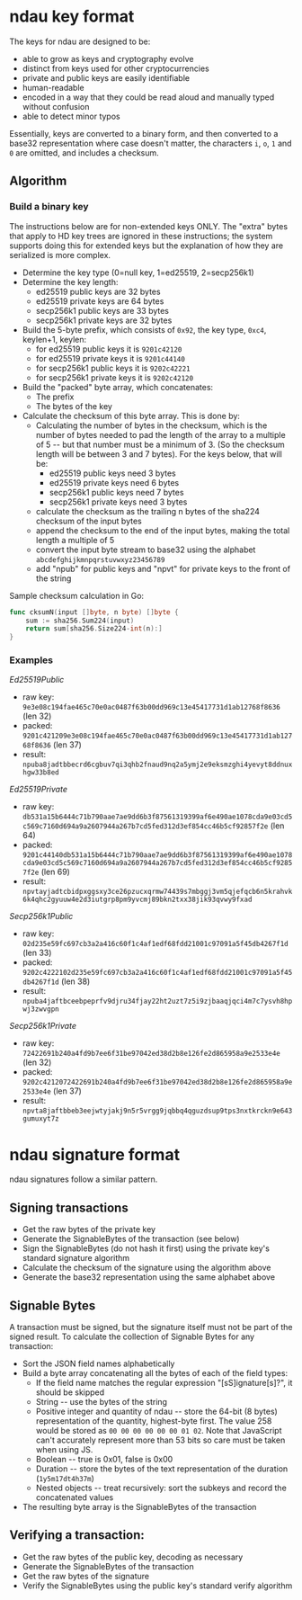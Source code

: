# ndau key format

The keys for ndau are designed to be:
* able to grow as keys and cryptography evolve
* distinct from keys used for other cryptocurrencies
* private and public keys are easily identifiable
* human-readable
* encoded in a way that they could be read aloud and manually typed without confusion
* able to detect minor typos

Essentially, keys are converted to a binary form, and then converted to a base32 representation where case doesn't matter, the characters `i`, `o`, `1` and `0` are omitted, and includes a checksum.


## Algorithm

### Build a binary key

The instructions below are for non-extended keys ONLY. The "extra" bytes that apply to HD key trees are ignored in these instructions; the system supports doing this for extended keys but the explanation of how they are serialized is more complex.

* Determine the key type (0=null key, 1=ed25519, 2=secp256k1)
* Determine the key length:
    * ed25519 public keys are 32 bytes
    * ed25519 private keys are 64 bytes
    * secp256k1 public keys are 33 bytes
    * secp256k1 private keys are 32 bytes
* Build the 5-byte prefix, which consists of `0x92`, the key type, `0xc4`, keylen+1, keylen:
    * for ed25519 public keys it is `9201c42120`
    * for ed25519 private keys it is `9201c44140`
    * for secp256k1 public keys it is `9202c42221`
    * for secp256k1 private keys it is `9202c42120`
* Build the "packed" byte array, which concatenates:
    * The prefix
    * The bytes of the key
* Calculate the checksum of this byte array. This is done by:
    * Calculating the number of bytes in the checksum, which is the number of bytes needed to pad the length of the array to a multiple of 5 -- but that number must be a minimum of 3. (So the checksum length will be between 3 and 7 bytes). For the keys below, that will be:
        * ed25519 public keys need 3 bytes
        * ed25519 private keys need 6 bytes
        * secp256k1 public keys need 7 bytes
        * secp256k1 private keys need 3 bytes
    * calculate the checksum as the trailing n bytes of the sha224 checksum of the input bytes
    * append the checksum to the end of the input bytes, making the total length a multiple of 5
    * convert the input byte stream to base32 using the alphabet `abcdefghijkmnpqrstuvwxyz23456789`
    * add "npub" for public keys and "npvt" for private keys to the front of the string

Sample checksum calculation in Go:

```go
func cksumN(input []byte, n byte) []byte {
	sum := sha256.Sum224(input)
	return sum[sha256.Size224-int(n):]
}
```



### Examples

*Ed25519Public*
* raw key: `9e3e08c194fae465c70e0ac0487f63b00dd969c13e45417731d1ab12768f8636` (len 32)
*  packed: `9201c421209e3e08c194fae465c70e0ac0487f63b00dd969c13e45417731d1ab12768f8636` (len 37)
*  result: `npuba8jadtbbecrd6cgbuv7qi3qhb2fnaud9nq2a5ymj2e9eksmzghi4yevyt8ddnuxhgw33b8ed`

*Ed25519Private*
* raw key: `db531a15b6444c71b790aae7ae9dd6b3f87561319399af6e490ae1078cda9e03cd5c569c7160d694a9a2607944a267b7cd5fed312d3ef854cc46b5cf92857f2e` (len 64)
* packed: `9201c44140db531a15b6444c71b790aae7ae9dd6b3f87561319399af6e490ae1078cda9e03cd5c569c7160d694a9a2607944a267b7cd5fed312d3ef854cc46b5cf92857f2e` (len 69)
* result: `npvtayjadtcbidpxggsxy3ce26pzucxqrmw74439s7mbggj3vm5qjefqcb6n5krahvk6k4qhc2gyuuw4e2d3iutgrp8pm9yvcmj89bkn2txx38jik93qvwy9fxad`

*Secp256k1Public*
* raw key: `02d235e59fc697cb3a2a416c60f1c4af1edf68fdd21001c97091a5f45db4267f1d` (len 33)
* packed: `9202c4222102d235e59fc697cb3a2a416c60f1c4af1edf68fdd21001c97091a5f45db4267f1d` (len 38)
* result: `npuba4jaftbceebpeprfv9djru34fjay22ht2uzt7z5i9zjbaaqjqci4m7c7ysvh8hpwj3zwvgpn`

*Secp256k1Private*
* raw key: `72422691b240a4fd9b7ee6f31be97042ed38d2b8e126fe2d865958a9e2533e4e` (len 32)
* packed: `9202c4212072422691b240a4fd9b7ee6f31be97042ed38d2b8e126fe2d865958a9e2533e4e` (len 37)
* result: `npvta8jaftbbeb3eejwtyjakj9n5r5vrgg9jqbbq4qguzdsup9tps3nxtkrckn9e643gumuxyt7z`


# ndau signature format

ndau signatures follow a similar pattern.

## Signing transactions

* Get the raw bytes of the private key
* Generate the SignableBytes of the transaction (see below)
* Sign the SignableBytes (do not hash it first) using the private key's standard signature algorithm
* Calculate the checksum of the signature using the algorithm above
* Generate the base32 representation using the same alphabet above

## Signable Bytes

A transaction must be signed, but the signature itself must not be part of the signed result. To calculate the collection of Signable Bytes for any transaction:

* Sort the JSON field names alphabetically
* Build a byte array concatenating all the bytes of each of the field types:
    * If the field name matches the regular expression "[sS]ignature[s]?", it should be skipped
    * String -- use the bytes of the string
    * Positive integer and quantity of ndau -- store the 64-bit (8 bytes) representation of the quantity, highest-byte first. The value 258 would be stored as `00 00 00 00 00 00 01 02`. Note that JavaScript can't accurately represent more than 53 bits so care must be taken when using JS.
    * Boolean -- true is 0x01, false is 0x00
    * Duration -- store the bytes of the text representation of the duration (`1y5m17dt4h37m`)
    * Nested objects -- treat recursively: sort the subkeys and record the concatenated values
* The resulting byte array is the SignableBytes of the transaction

## Verifying a transaction:

* Get the raw bytes of the public key, decoding as necessary
* Generate the SignableBytes of the transaction
* Get the raw bytes of the signature
* Verify the SignableBytes using the public key's standard verify algorithm
